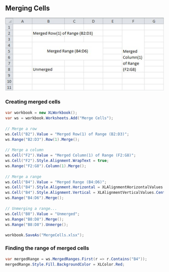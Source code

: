 ## Merging Cells

![MergingCells.jpg](images/Merging-Cells_MergingCells.jpg "MergingCells.jpg")  

### Creating merged cells
```c#
var workbook = new XLWorkbook();
var ws = workbook.Worksheets.Add("Merge Cells");

// Merge a row
ws.Cell("B2").Value = "Merged Row(1) of Range (B2:D3)";
ws.Range("B2:D3").Row(1).Merge();

// Merge a column
ws.Cell("F2").Value = "Merged Column(1) of Range (F2:G8)";
ws.Cell("F2").Style.Alignment.WrapText = true;
ws.Range("F2:G8").Column(1).Merge();

// Merge a range
ws.Cell("B4").Value = "Merged Range (B4:D6)";
ws.Cell("B4").Style.Alignment.Horizontal = XLAlignmentHorizontalValues.Center;
ws.Cell("B4").Style.Alignment.Vertical = XLAlignmentVerticalValues.Center;
ws.Range("B4:D6").Merge();

// Unmerging a range...
ws.Cell("B8").Value = "Unmerged";
ws.Range("B8:D8").Merge();
ws.Range("B8:D8").Unmerge();

workbook.SaveAs("MergeCells.xlsx");
```

### Finding the range of merged cells
```c#
var mergedRange = ws.MergedRanges.First(r => r.Contains("B4"));
mergedRange.Style.Fill.BackgroundColor = XLColor.Red;
```
